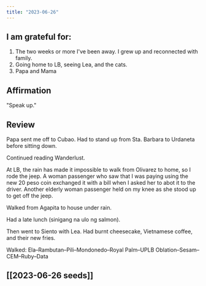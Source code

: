 ```yaml
---
title: "2023-06-26"
---
```

## I am grateful for:
1. The two weeks or more I've been away. I grew up and reconnected with family.
2. Going home to LB, seeing Lea, and the cats.
3. Papa and Mama

## Affirmation

"Speak up."

## Review

Papa sent me off to Cubao. Had to stand up from Sta. Barbara to Urdaneta before sitting down.

Continued reading Wanderlust.

At LB, the rain has made it impossible to walk from Olivarez to home, so I rode the jeep. A woman passenger who saw that I was paying using the new 20 peso coin exchanged it with a bill when I asked her to abot it to the driver. Another elderly woman passenger held on my knee as she stood up to get off the jeep.

Walked from Agapita to house under rain.

Had a late lunch (sinigang na ulo ng salmon).

Then went to Siento with Lea. Had burnt cheesecake, Vietnamese coffee, and their new fries.

Walked: Ela–Rambutan–Pili–Mondonedo–Royal Palm–UPLB Oblation–Sesam–CEM–Ruby–Data

## [[2023-06-26 seeds]]
